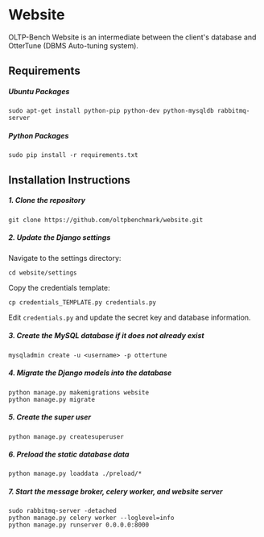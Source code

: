 Website
=======

OLTP-Bench Website is an intermediate between the client's database and OtterTune (DBMS Auto-tuning system). 

## Requirements

##### Ubuntu Packages

```
sudo apt-get install python-pip python-dev python-mysqldb rabbitmq-server
```

##### Python Packages

```
sudo pip install -r requirements.txt
```

## Installation Instructions

##### 1. Clone the repository

```
git clone https://github.com/oltpbenchmark/website.git
```

##### 2. Update the Django settings

Navigate to the settings directory:

```
cd website/settings
```

Copy the credentials template:

```
cp credentials_TEMPLATE.py credentials.py
```

Edit `credentials.py` and update the secret key and database information.

##### 3. Create the MySQL database if it does not already exist

```
mysqladmin create -u <username> -p ottertune
```

##### 4. Migrate the Django models into the database

```
python manage.py makemigrations website
python manage.py migrate 
```

##### 5. Create the super user

```
python manage.py createsuperuser
```
    
##### 6. Preload the static database data

```
python manage.py loaddata ./preload/*
```
    
##### 7. Start the message broker, celery worker, and website server

```
sudo rabbitmq-server -detached
python manage.py celery worker --loglevel=info
python manage.py runserver 0.0.0.0:8000
```
